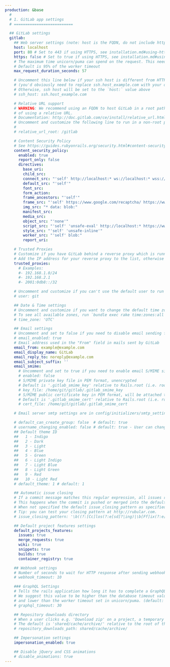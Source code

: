 ```yaml
---
production: &base
  #
  # 1. GitLab app settings
  # ==========================

  ## GitLab settings
  gitlab:
    ## Web server settings (note: host is the FQDN, do not include http://)
    host: localhost
    port: 80 # Set to 443 if using HTTPS, see installation.md#using-https for additional HTTPS configuration details
    https: false # Set to true if using HTTPS, see installation.md#using-https for additional HTTPS configuration details
    # The maximum time unicorn/puma can spend on the request. This needs to be smaller than the worker timeout.
    # Default is 95% of the worker timeout
    max_request_duration_seconds: 57

    # Uncomment this line below if your ssh host is different from HTTP/HTTPS one
    # (you'd obviously need to replace ssh.host_example.com with your own host).
    # Otherwise, ssh host will be set to the `host:` value above
    # ssh_host: ssh.host_example.com

    # Relative URL support
    # WARNING: We recommend using an FQDN to host GitLab in a root path instead
    # of using a relative URL.
    # Documentation: http://doc.gitlab.com/ce/install/relative_url.html
    # Uncomment and customize the following line to run in a non-root path
    #
    # relative_url_root: /gitlab

    # Content Security Policy
    # See https://guides.rubyonrails.org/security.html#content-security-policy
    content_security_policy:
      enabled: true
      report_only: false
      directives:
        base_uri:
        child_src:
        connect_src: "'self' http://localhost:* ws://localhost:* wss://localhost:*"
        default_src: "'self'"
        font_src:
        form_action:
        frame_ancestors: "'self'"
        frame_src: "'self' https://www.google.com/recaptcha/ https://www.recaptcha.net/ https://content.googleapis.com https://content-compute.googleapis.com https://content-cloudbilling.googleapis.com https://content-cloudresourcemanager.googleapis.com"
        img_src: "* data: blob:"
        manifest_src:
        media_src:
        object_src: "'none'"
        script_src: "'self' 'unsafe-eval' http://localhost:* https://www.google.com/recaptcha/ https://www.recaptcha.net/ https://www.gstatic.com/recaptcha/ https://apis.google.com"
        style_src: "'self' 'unsafe-inline'"
        worker_src: "'self' blob:"
        report_uri:

    # Trusted Proxies
    # Customize if you have GitLab behind a reverse proxy which is running on a different machine.
    # Add the IP address for your reverse proxy to the list, otherwise users will appear signed in from that address.
    trusted_proxies:
      # Examples:
      #- 192.168.1.0/24
      #- 192.168.2.1
      #- 2001:0db8::/32

    # Uncomment and customize if you can't use the default user to run GitLab (default: 'git')
    # user: git

    ## Date & Time settings
    # Uncomment and customize if you want to change the default time zone of GitLab application.
    # To see all available zones, run `bundle exec rake time:zones:all RAILS_ENV=production`
    # time_zone: 'UTC'

    ## Email settings
    # Uncomment and set to false if you need to disable email sending from GitLab (default: true)
    # email_enabled: true
    # Email address used in the "From" field in mails sent by GitLab
    email_from: example@example.com
    email_display_name: GitLab
    email_reply_to: noreply@example.com
    email_subject_suffix: ''
    email_smime:
      # Uncomment and set to true if you need to enable email S/MIME signing (default: false)
      # enabled: false
      # S/MIME private key file in PEM format, unencrypted
      # Default is '.gitlab_smime_key' relative to Rails.root (i.e. root of the GitLab app).
      # key_file: /home/git/gitlab/.gitlab_smime_key
      # S/MIME public certificate key in PEM format, will be attached to signed messages
      # Default is '.gitlab_smime_cert' relative to Rails.root (i.e. root of the GitLab app).
      # cert_file: /home/git/gitlab/.gitlab_smime_cert

    # Email server smtp settings are in config/initializers/smtp_settings.rb.sample

    # default_can_create_group: false  # default: true
    # username_changing_enabled: false # default: true - User can change their username/namespace
    ## Default theme ID
    ##   1 - Indigo
    ##   2 - Dark
    ##   3 - Light
    ##   4 - Blue
    ##   5 - Green
    ##   6 - Light Indigo
    ##   7 - Light Blue
    ##   8 - Light Green
    ##   9 - Red
    ##   10 - Light Red
    # default_theme: 1 # default: 1

    ## Automatic issue closing
    # If a commit message matches this regular expression, all issues referenced from the matched text will be closed.
    # This happens when the commit is pushed or merged into the default branch of a project.
    # When not specified the default issue_closing_pattern as specified below will be used.
    # Tip: you can test your closing pattern at http://rubular.com.
    # issue_closing_pattern: '\b((?:[Cc]los(?:e[sd]?|ing)|\b[Ff]ix(?:e[sd]|ing)?|\b[Rr]esolv(?:e[sd]?|ing)|\b[Ii]mplement(?:s|ed|ing)?)(:?) +(?:(?:issues? +)?%{issue_ref}(?:(?:, *| +and +)?)|([A-Z][A-Z0-9_]+-\d+))+)'

    ## Default project features settings
    default_projects_features:
      issues: true
      merge_requests: true
      wiki: true
      snippets: true
      builds: true
      container_registry: true

    ## Webhook settings
    # Number of seconds to wait for HTTP response after sending webhook HTTP POST request (default: 10)
    # webhook_timeout: 10

    ### GraphQL Settings
    # Tells the rails application how long it has to complete a GraphQL request.
    # We suggest this value to be higher than the database timeout value
    # and lower than the worker timeout set in unicorn/puma. (default: 30)
    # graphql_timeout: 30

    ## Repository downloads directory
    # When a user clicks e.g. 'Download zip' on a project, a temporary zip file is created in the following directory.
    # The default is 'shared/cache/archive/' relative to the root of the Rails app.
    # repository_downloads_path: shared/cache/archive/

    ## Impersonation settings
    impersonation_enabled: true

    ## Disable jQuery and CSS animations
    # disable_animations: true
---
```

